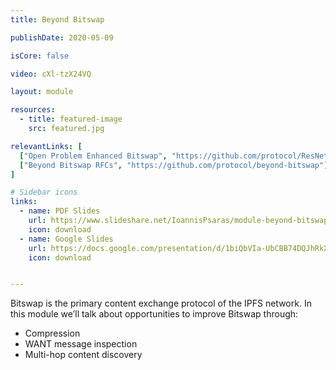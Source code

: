 ```yaml
---
title: Beyond Bitswap

publishDate: 2020-05-09

isCore: false

video: cXl-tzX24VQ

layout: module

resources:
  - title: featured-image
    src: featured.jpg

relevantLinks: [
  ["Open Problem Enhanced Bitswap", "https://github.com/protocol/ResNetLab/blob/master/OPEN_PROBLEMS/ENHANCED_BITSWAP_GRAPHSYNC.md"],
  ["Beyond Bitswap RFCs", "https://github.com/protocol/beyond-bitswap"]
]

# Sidebar icons
links:
  - name: PDF Slides
    url: https://www.slideshare.net/IoannisPsaras/module-beyond-bitswap
    icon: download
  - name: Google Slides
    url: https://docs.google.com/presentation/d/1biQbVIa-UbCBB74DQJhRkXnShoEORNhTZ-WC1jsvmZo/
    icon: download


---
```


Bitswap is the primary content exchange protocol of the IPFS network. In this module we’ll talk about opportunities to improve Bitswap through:

- Compression
- WANT message inspection
- Multi-hop content discovery

<!--more-->

